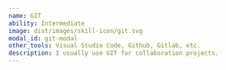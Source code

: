 ```yaml
---
name: GIT
ability: Intermediate
image: dist/images/skill-icon/git.svg
modal_id: git-modal
other_tools: Visual Studio Code, Github, Gitlab, etc.
description: I usually use GIT for collaboration projects.
---
```

